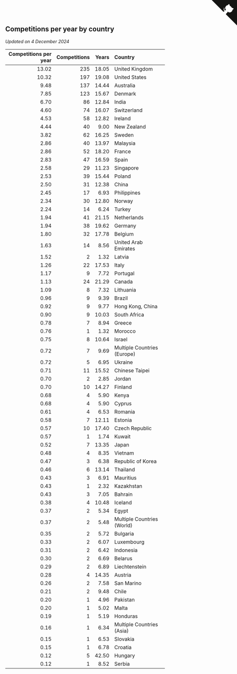 ## Competitions per year by country

*Updated on  4 December 2024*

| Competitions per year | Competitions | Years | Country |
| ---: | ---: | ---: | :--- |
| 13.02 | 235 | 18.05 | United Kingdom |
| 10.32 | 197 | 19.08 | United States |
| 9.48 | 137 | 14.44 | Australia |
| 7.85 | 123 | 15.67 | Denmark |
| 6.70 | 86 | 12.84 | India |
| 4.60 | 74 | 16.07 | Switzerland |
| 4.53 | 58 | 12.82 | Ireland |
| 4.44 | 40 | 9.00 | New Zealand |
| 3.82 | 62 | 16.25 | Sweden |
| 2.86 | 40 | 13.97 | Malaysia |
| 2.86 | 52 | 18.20 | France |
| 2.83 | 47 | 16.59 | Spain |
| 2.58 | 29 | 11.23 | Singapore |
| 2.53 | 39 | 15.44 | Poland |
| 2.50 | 31 | 12.38 | China |
| 2.45 | 17 | 6.93 | Philippines |
| 2.34 | 30 | 12.80 | Norway |
| 2.24 | 14 | 6.24 | Turkey |
| 1.94 | 41 | 21.15 | Netherlands |
| 1.94 | 38 | 19.62 | Germany |
| 1.80 | 32 | 17.78 | Belgium |
| 1.63 | 14 | 8.56 | United Arab Emirates |
| 1.52 | 2 | 1.32 | Latvia |
| 1.26 | 22 | 17.53 | Italy |
| 1.17 | 9 | 7.72 | Portugal |
| 1.13 | 24 | 21.29 | Canada |
| 1.09 | 8 | 7.32 | Lithuania |
| 0.96 | 9 | 9.39 | Brazil |
| 0.92 | 9 | 9.77 | Hong Kong, China |
| 0.90 | 9 | 10.03 | South Africa |
| 0.78 | 7 | 8.94 | Greece |
| 0.76 | 1 | 1.32 | Morocco |
| 0.75 | 8 | 10.64 | Israel |
| 0.72 | 7 | 9.69 | Multiple Countries (Europe) |
| 0.72 | 5 | 6.95 | Ukraine |
| 0.71 | 11 | 15.52 | Chinese Taipei |
| 0.70 | 2 | 2.85 | Jordan |
| 0.70 | 10 | 14.27 | Finland |
| 0.68 | 4 | 5.90 | Kenya |
| 0.68 | 4 | 5.90 | Cyprus |
| 0.61 | 4 | 6.53 | Romania |
| 0.58 | 7 | 12.11 | Estonia |
| 0.57 | 10 | 17.40 | Czech Republic |
| 0.57 | 1 | 1.74 | Kuwait |
| 0.52 | 7 | 13.35 | Japan |
| 0.48 | 4 | 8.35 | Vietnam |
| 0.47 | 3 | 6.38 | Republic of Korea |
| 0.46 | 6 | 13.14 | Thailand |
| 0.43 | 3 | 6.91 | Mauritius |
| 0.43 | 1 | 2.32 | Kazakhstan |
| 0.43 | 3 | 7.05 | Bahrain |
| 0.38 | 4 | 10.48 | Iceland |
| 0.37 | 2 | 5.34 | Egypt |
| 0.37 | 2 | 5.48 | Multiple Countries (World) |
| 0.35 | 2 | 5.72 | Bulgaria |
| 0.33 | 2 | 6.07 | Luxembourg |
| 0.31 | 2 | 6.42 | Indonesia |
| 0.30 | 2 | 6.69 | Belarus |
| 0.29 | 2 | 6.89 | Liechtenstein |
| 0.28 | 4 | 14.35 | Austria |
| 0.26 | 2 | 7.58 | San Marino |
| 0.21 | 2 | 9.48 | Chile |
| 0.20 | 1 | 4.96 | Pakistan |
| 0.20 | 1 | 5.02 | Malta |
| 0.19 | 1 | 5.19 | Honduras |
| 0.16 | 1 | 6.34 | Multiple Countries (Asia) |
| 0.15 | 1 | 6.53 | Slovakia |
| 0.15 | 1 | 6.78 | Croatia |
| 0.12 | 5 | 42.50 | Hungary |
| 0.12 | 1 | 8.52 | Serbia |


<a href="https://github.com/simonkellly/wca_statistics_uk" class="github-corner" aria-label="View source on Github"><svg width="80" height="80" viewBox="0 0 250 250" style="fill:#151513; color:#fff; position: absolute; top: 0; border: 0; right: 0;" aria-hidden="true"><path d="M0,0 L115,115 L130,115 L142,142 L250,250 L250,0 Z"></path><path d="M128.3,109.0 C113.8,99.7 119.0,89.6 119.0,89.6 C122.0,82.7 120.5,78.6 120.5,78.6 C119.2,72.0 123.4,76.3 123.4,76.3 C127.3,80.9 125.5,87.3 125.5,87.3 C122.9,97.6 130.6,101.9 134.4,103.2" fill="currentColor" style="transform-origin: 130px 106px;" class="octo-arm"></path><path d="M115.0,115.0 C114.9,115.1 118.7,116.5 119.8,115.4 L133.7,101.6 C136.9,99.2 139.9,98.4 142.2,98.6 C133.8,88.0 127.5,74.4 143.8,58.0 C148.5,53.4 154.0,51.2 159.7,51.0 C160.3,49.4 163.2,43.6 171.4,40.1 C171.4,40.1 176.1,42.5 178.8,56.2 C183.1,58.6 187.2,61.8 190.9,65.4 C194.5,69.0 197.7,73.2 200.1,77.6 C213.8,80.2 216.3,84.9 216.3,84.9 C212.7,93.1 206.9,96.0 205.4,96.6 C205.1,102.4 203.0,107.8 198.3,112.5 C181.9,128.9 168.3,122.5 157.7,114.1 C157.9,116.9 156.7,120.9 152.7,124.9 L141.0,136.5 C139.8,137.7 141.6,141.9 141.8,141.8 Z" fill="currentColor" class="octo-body"></path></svg></a><style>.github-corner:hover .octo-arm{animation:octocat-wave 560ms ease-in-out}@keyframes octocat-wave{0%,100%{transform:rotate(0)}20%,60%{transform:rotate(-25deg)}40%,80%{transform:rotate(10deg)}}@media (max-width:500px){.github-corner:hover .octo-arm{animation:none}.github-corner .octo-arm{animation:octocat-wave 560ms ease-in-out}}</style>
